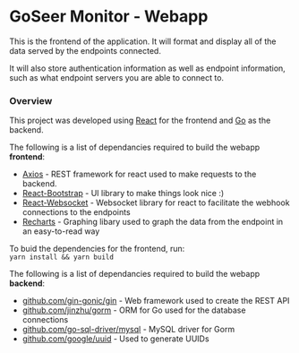 # GoSeer Monitor - Webapp #

This is the frontend of the application. It will format and display all of the data served by the endpoints connected.

It will also store authentication information as well as endpoint information, such as what endpoint servers you are able to connect to.

### Overview ###

This project was developed using [React](https://reactjs.org/) for the frontend and [Go](https://golang.org) as the backend.

The following is a list of dependancies required to build the webapp **frontend**:
* [Axios](https://github.com/axios/axios) - REST framework for react used to make requests to the backend.
* [React-Bootstrap](https://github.com/react-bootstrap/react-bootstrap) - UI library to make things look nice :)
* [React-Websocket](https://github.com/mehmetkose/react-websocket) - Websocket library for react to facilitate the webhook connections to the endpoints
* [Recharts](https://github.com/recharts/recharts) - Graphing libary used to graph the data from the endpoint in an easy-to-read way

To buid the dependencies for the frontend, run:  
`yarn install && yarn build`

The following is a list of dependancies required to build the webapp **backend**:
* [github.com/gin-gonic/gin](https://github.com/gin-gonic/gin) - Web framework used to create the REST API
* [github.com/jinzhu/gorm](https://github.com/jinzhu/gorm) - ORM for Go used for the database connections
* [github.com/go-sql-driver/mysql](https://github.com/go-sql-driver/mysql) - MySQL driver for Gorm
* [github.com/google/uuid](https://github.com/google/uuid) - Used to generate UUIDs